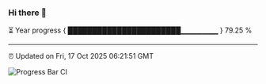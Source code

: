 ### Hi there 👋

⏳ Year progress { ███████████████████████▁▁▁▁▁▁▁ } 79.25 %

---

⏰ Updated on Fri, 17 Oct 2025 06:21:51 GMT

![Progress Bar CI](https://github.com/liununu/liununu/workflows/Progress%20Bar%20CI/badge.svg)
